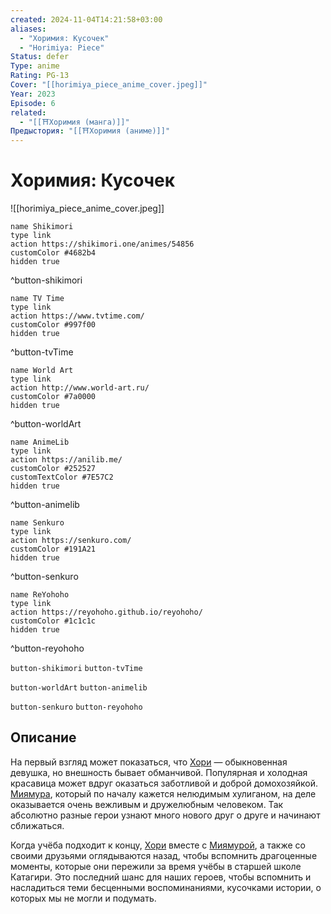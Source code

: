 ```yaml
---
created: 2024-11-04T14:21:58+03:00
aliases:
  - "Хоримия: Кусочек"
  - "Horimiya: Piece"
Status: defer
Type: anime
Rating: PG-13
Cover: "[[horimiya_piece_anime_cover.jpeg]]"
Year: 2023
Episode: 6
related:
  - "[[⛩️Хоримия (манга)]]"
Предыстория: "[[⛩️Хоримия (аниме)]]"
---
```


# Хоримия: Кусочек

![[horimiya_piece_anime_cover.jpeg]]

```button
name Shikimori
type link
action https://shikimori.one/animes/54856
customColor #4682b4
hidden true
```
^button-shikimori

```button
name TV Time
type link
action https://www.tvtime.com/
customColor #997f00
hidden true
```
^button-tvTime

```button
name World Art
type link
action http://www.world-art.ru/
customColor #7a0000
hidden true
```
^button-worldArt

```button
name AnimeLib
type link
action https://anilib.me/
customColor #252527
customTextColor #7E57C2
hidden true
```
^button-animelib

```button
name Senkuro
type link
action https://senkuro.com/
customColor #191A21
hidden true
```
^button-senkuro

```button
name ReYohoho
type link
action https://reyohoho.github.io/reyohoho/
customColor #1c1c1c
hidden true
```
^button-reyohoho

`button-shikimori` `button-tvTime`

`button-worldArt` `button-animelib`

`button-senkuro` `button-reyohoho`

## Описание

На первый взгляд может показаться, что [Хори](https://shikimori.one/characters/66171-kyouko-hori) — обыкновенная девушка, но внешность бывает обманчивой. Популярная и холодная красавица может вдруг оказаться заботливой и доброй домохозяйкой. [Миямура](https://shikimori.one/characters/66173-izumi-miyamura), который по началу кажется нелюдимым хулиганом, на деле оказывается очень вежливым и дружелюбным человеком. Так абсолютно разные герои узнают много нового друг о друге и начинают сближаться.

Когда учёба подходит к концу, [Хори](https://shikimori.one/characters/66171-kyouko-hori) вместе с [Миямурой](https://shikimori.one/characters/66173-izumi-miyamura), а также со своими друзьями оглядываются назад, чтобы вспомнить драгоценные моменты, которые они пережили за время учёбы в старшей школе Катагири. Это последний шанс для наших героев, чтобы вспомнить и насладиться теми бесценными воспоминаниями, кусочками истории, о которых мы не могли и подумать.
